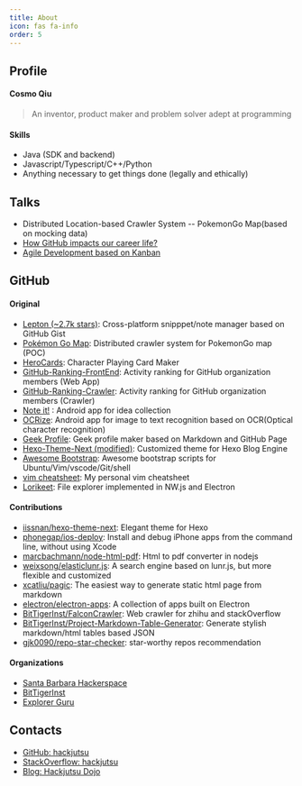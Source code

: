 ```yaml
---
title: About
icon: fas fa-info
order: 5
---
```


## Profile
#### Cosmo Qiu
>An inventor, product maker and problem solver adept at programming

#### Skills
- Java (SDK and backend)
- Javascript/Typescript/C++/Python
- Anything necessary to get things done (legally and ethically)

## Talks
- Distributed Location-based Crawler System -- PokemonGo Map(based on mocking data)
- [How GitHub impacts our career life?](https://www.slideshare.net/WenzheQiu/how-github-impact-our-career-life)
- [Agile Development based on Kanban](http://hackjutsu.com/2016/02/12/Kanban%E6%95%8F%E6%8D%B7%E5%BC%80%E5%8F%91/)

## GitHub

#### Original
- [Lepton (~2.7k stars)](https://github.com/hackjutsu/Lepton): Cross-platform snipppet/note manager based on GitHub Gist
- [Pokémon Go Map](https://github.com/hackjutsu/pokemongo-map-poc): Distributed crawler system for PokemonGo map (POC)
- [HeroCards](https://github.com/hackjutsu/HeroCards): Character Playing Card Maker
- [GitHub-Ranking-FrontEnd](https://github.com/hackjutsu/Github-Ranking-FrontEnd): Activity ranking for GitHub organization members (Web App)
- [GitHub-Ranking-Crawler](https://github.com/hackjutsu/Github-Ranking-Crawler): Activity ranking for GitHub organization members (Crawler)
- [Note it!](https://play.google.com/store/apps/details?id=com.gogocosmo.cosmoqiu.fire_sticker) : Android app for idea collection
- [OCRize](https://play.google.com/store/apps/details?id=com.owlscoffeehouse.ocrize): Android app for image to text recognition based on OCR(Optical character recognition)
- [Geek Profile](https://github.com/hackjutsu/geek-profile): Geek profile maker based on Markdown and GitHub Page
- [Hexo-Theme-Next (modified)](https://github.com/hackjutsu/hexo-theme-next-modified): Customized theme for Hexo Blog Engine
- [Awesome Bootstrap](https://github.com/hackjutsu/awesome-bootstrap): Awesome bootstrap scripts for Ubuntu/Vim/vscode/Git/shell
- [vim cheatsheet](https://github.com/hackjutsu/vim-cheatsheet): My personal vim cheatsheet
- [Lorikeet](https://github.com/hackjutsu/Lorikeet): File explorer implemented in NW.js and Electron

#### Contributions
- [iissnan/hexo-theme-next](https://github.com/iissnan/hexo-theme-next): Elegant theme for Hexo
- [phonegap/ios-deploy](https://github.com/phonegap/ios-deploy): Install and debug iPhone apps from the command line, without using Xcode
- [marcbachmann/node-html-pdf](https://github.com/marcbachmann/node-html-pdf): Html to pdf converter in nodejs
- [weixsong/elasticlunr.js](https://github.com/weixsong/elasticlunr.js): A search engine based on lunr.js, but more flexible and customized
- [xcatliu/pagic](https://github.com/xcatliu/pagic): The easiest way to generate static html page from markdown
- [electron/electron-apps](https://github.com/electron/electron-apps): A collection of apps built on Electron
- [BitTigerInst/FalconCrawler](https://github.com/BitTigerInst/FalconCrawler): Web crawler for zhihu and stackOverflow
- [BitTigerInst/Project-Markdown-Table-Generator](https://github.com/BitTigerInst/Project-Markdown-Table-Generator): Generate stylish markdown/html tables based JSON
- [gjk0090/repo-star-checker](https://github.com/gjk0090/repo-star-checker): star-worthy repos recommendation

#### Organizations
- [Santa Barbara Hackerspace](https://github.com/sbhackerspace)
- [BitTigerInst](https://github.com/BitTigerInst)
- [Explorer Guru](https://github.com/Readme-Guru)

## Contacts
- [GitHub: hackjutsu](https://github.com/hackjutsu)
- [StackOverflow: hackjutsu](http://stackoverflow.com/users/3697757/hackjutsu)
- [Blog: Hackjutsu Dojo](http://hackjutsu.com/)
